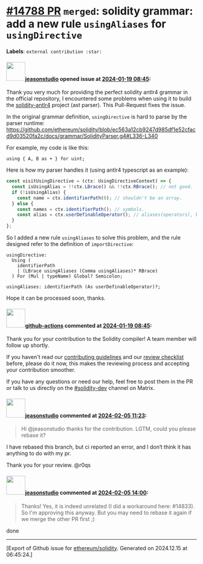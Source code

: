 # [\#14788 PR](https://github.com/ethereum/solidity/pull/14788) `merged`: solidity grammar: add a new rule `usingAliases` for `usingDirective`
**Labels**: `external contribution :star:`


#### <img src="https://avatars.githubusercontent.com/u/17971291?u=69867252c63fa90382b0c86f3b6ecbb1a29dd0a7&v=4" width="50">[jeasonstudio](https://github.com/jeasonstudio) opened issue at [2024-01-19 08:45](https://github.com/ethereum/solidity/pull/14788):

Thank you very much for providing the perfect solidity antlr4 grammar in the official repository, I encountered some problems when using it to build the [solidity-antlr4](https://github.com/jeasonstudio/solidity-antlr4) project (ast parser). This Pull-Request fixes the issue.

In the original grammar definition, `usingDirective` is hard to parse by the parser runtime:
https://github.com/ethereum/solidity/blob/ec563a12cb9247d985df1e52cfacd9d03520fa2c/docs/grammar/SolidityParser.g4#L336-L340

For example, my code is like this:
```solidity
using { A, B as + } for uint;
```

Here is how my parser handles it (using antlr4 typescript as an example):
```ts
const visitUsingDirective = (ctx: UsingDirectiveContext) => {
  const isUsingAlias = !!ctx.LBrace() && !!ctx.RBrace(); // not good.
  if (!isUsingAlias) {
    const name = ctx.identifierPath(0); // shouldn't be an array.
  } else {
    const names = ctx.identifierPath(); // symbols.
    const alias = ctx.userDefinableOperator(); // aliases(operators), but it can't correspond with symbol one by one.
  }
};
```

So I added a new rule `usingAliases` to solve this problem, and the rule designed refer to the definition of `importDirective`:
```g4
usingDirective:
  Using (
    identifierPath
    | (LBrace usingAliases (Comma usingAliases)* RBrace)
  ) For (Mul | typeName) Global? Semicolon;

usingAliases: identifierPath (As userDefinableOperator)?;
```

Hope it can be processed soon, thanks.

#### <img src="https://avatars.githubusercontent.com/in/15368?v=4" width="50">[github-actions](https://github.com/apps/github-actions) commented at [2024-01-19 08:45](https://github.com/ethereum/solidity/pull/14788#issuecomment-1899991053):

Thank you for your contribution to the Solidity compiler! A team member will follow up shortly.

If you haven't read our [contributing guidelines](https://docs.soliditylang.org/en/latest/contributing.html) and our [review checklist](https://github.com/ethereum/solidity/blob/develop/ReviewChecklist.md) before, please do it now, this makes the reviewing process and accepting your contribution smoother.

If you have any questions or need our help, feel free to post them in the PR or talk to us directly on the [#solidity-dev](https://matrix.to/#/#ethereum_solidity-dev:gitter.im) channel on Matrix.

#### <img src="https://avatars.githubusercontent.com/u/17971291?u=69867252c63fa90382b0c86f3b6ecbb1a29dd0a7&v=4" width="50">[jeasonstudio](https://github.com/jeasonstudio) commented at [2024-02-05 11:23](https://github.com/ethereum/solidity/pull/14788#issuecomment-1926759191):

> Hi @jeasonstudio thanks for the contribution. LGTM, could you please rebase it?

I have rebased this branch, but ci reported an error, and I don‘t think it has anything to do with my pr.

Thank you for your review. @r0qs

#### <img src="https://avatars.githubusercontent.com/u/17971291?u=69867252c63fa90382b0c86f3b6ecbb1a29dd0a7&v=4" width="50">[jeasonstudio](https://github.com/jeasonstudio) commented at [2024-02-05 14:00](https://github.com/ethereum/solidity/pull/14788#issuecomment-1927076383):

> Thanks! Yes, it is indeed unrelated (I did a workaround here: #14833). So I'm approving this anyway. But you may need to rebase it again if we merge the other PR first ;)

done


-------------------------------------------------------------------------------



[Export of Github issue for [ethereum/solidity](https://github.com/ethereum/solidity). Generated on 2024.12.15 at 06:45:24.]
